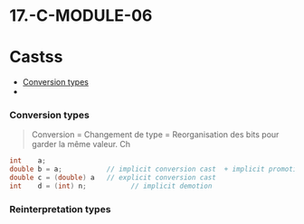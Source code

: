 # 17.-C-MODULE-06

# Castss
* [Conversion types](#Conversion)  
*

### Conversion types
>  Conversion = Changement de type = Reorganisation des bits pour garder la même valeur. Ch
```C
int    a;
double b = a;           // implicit conversion cast  + implicit promotion
double c = (double) a   // explicit conversion cast
int    d = (int) n;           // implicit demotion
```

### Reinterpretation types
>
```C

```
